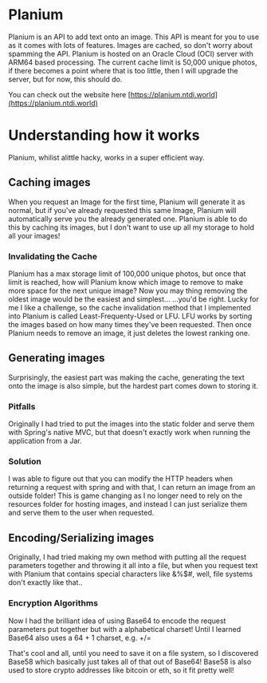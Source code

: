 # Planium
Planium is an API to add text onto an image. This API is meant for you to use as it comes with lots of features. Images are cached, so don't worry about spamming the API. Planium is hosted on an Oracle Cloud (OCI) server with ARM64 based processing. The current cache limit is 50,000 unique photos, if there becomes a point where that is too little, then I will upgrade the server, but for now, this should do. 

You can check out the website here [https://planium.ntdi.world](https://planium.ntdi.world)

# Understanding how it works
Planium, whilist alittle hacky, works in a super efficient way.

## Caching images
When you request an Image for the first time, Planium will generate it as normal, but if you've already requested this same Image, Planium will automatically serve you the already generated one. Planium is able to do this by caching its images, but I don't want to use up all my storage to hold all your images!

### Invalidating the Cache
Planium has a max storage limit of 100,000 unique photos, but once that limit is reached, how will Planium know which image to remove to make more space for the next unique image? Now you may thing removing the oldest image would be the easiest and simplest... ...you'd be right. Lucky for me I like a challenge, so the cache invalidation method that I implemented into Planium is called Least-Frequenty-Used or LFU. LFU works by sorting the images based on how many times they've been requested. Then once Planium needs to remove an image, it just deletes the lowest ranking one. 

## Generating images
Surprisingly, the easiest part was making the cache, generating the text onto the image is also simple, but the hardest part comes down to storing it.

### Pitfalls
Originally I had tried to put the images into the static folder and serve them with Spring's native MVC, but that doesn't exactly work when running the application from a Jar. 

### Solution
I was able to figure out that you can modify the HTTP headers when returning a request with spring and with that, I can return an image from an outside folder! This is game changing as I no longer need to rely on the resources folder for hosting images, and instead I can just serialize them and serve them to the user when requested.

## Encoding/Serializing images
Originally, I had tried making my own method with putting all the request parameters together and throwing it all into a file, but when you request text with Planium that contains special characters like &%$#, well, file systems don't exactly like that..

### Encryption Algorithms
Now I had the brilliant idea of using Base64 to encode the request parameters put together but with a alphabetical charset! Until I learned Base64 also uses a 64 + 1 charset, e.g. +/=

That's cool and all, until you need to save it on a file system, so I discovered Base58 which basically just takes all of that out of Base64! Base58 is also used to store crypto addresses like bitcoin or eth, so it fit pretty well!

 